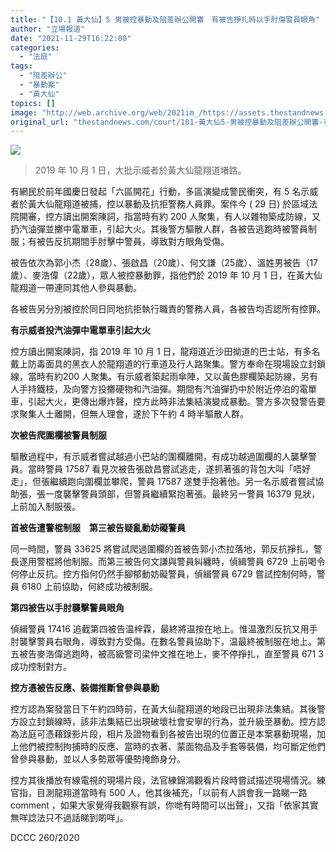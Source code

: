 ```yaml
---
title: "【10.1 黃大仙】5 男被控暴動及阻差辦公開審　有被告掙扎時以手肘傷警員眼角"
author: "立場報道"
date: "2021-11-29T16:22:00"
categories:
  - "法庭"
tags:
  - "阻差辦公"
  - "暴動案"
  - "黃大仙"
topics: []
image: "http://web.archive.org/web/2021im_/https://assets.thestandnews.com/media/photos/wongtaisin-road_E0Y1M_pF6zZ.png"
original_url: "thestandnews.com/court/101-黃大仙5-男被控暴動及阻差辦公開審-有被告掙扎時以手肘傷警員眼角"
---
```

![](http://web.archive.org/web/2021im_/https://assets.thestandnews.com/media/photos/wongtaisin-road_E0Y1M_pF6zZ.png)
> 2019 年 10 月 1 日，大批示威者於黃大仙龍翔道堵路。

有網民於前年國慶日發起「六區開花」行動，多區演變成警民衝突，有 5 名示威者於黃大仙龍翔道被捕，控以暴動及抗拒警務人員罪。案件今 ( 29 日) 於區域法院開審，控方讀出開案陳詞，指當時有約 200 人聚集，有人以雜物築成防線，又扔汽油彈並擲中電單車，引起大火。其後警方驅散人群，各被告逃跑時被警員制服；有被告反抗期間手肘擊中警員，導致對方眼角受傷。

被告依次為郭小杰（28歲）、張啟昌（20歲）、何文謙（25歲）、溫姓男被告（17歲）、麥浩偉（22歲），眾人被控暴動罪，指他們於 2019 年 10 月 1 日，在黃大仙龍翔道一帶連同其他人參與暴動。

各被告另分別被控於同日同地抗拒執行職責的警務人員，各被告均否認所有控罪。

**有示威者投汽油彈中電單車引起大火**

控方讀出開案陳詞，指 2019 年 10 月 1 日，龍翔道近沙田拗道的巴士站，有多名戴上防毒面具的黑衣人於龍翔道的行車道及行人路聚集。警方奉命在現場設立封鎖線，當時有約200 人聚集。有示威者築起雨傘陣，又以黃色膠欄築起防線，另有人手持鐵枝，及向警方投擲硬物和汽油彈。期間有汽油彈扔中於附近停泊的電單車，引起大火，更傳出爆炸聲，控方此時非法集結演變成暴動。警方多次發警告要求聚集人士離開，但無人理會，遂於下午約 4 時半驅散人群。

**次被告爬圍欄被警員制服**

驅散過程中，有示威者嘗試越過小巴站的圍欄離開，有成功越過圍欄的人襲擊警員。當時警員 17587 看見次被告張啟昌嘗試逃走，遂抓著張的背包大叫「唔好走」，但張繼續跑向圍欄並攀爬，警員 17587 遂雙手抱著他。另一名示威者嘗試協助張，張一度襲擊警員頭部，但警員繼續緊抱著張。最終另一警員 16379 見狀，上前加入制服張。

**首被告遭警棍制服　第三被告疑亂動妨礙警員**

同一時間，警員 33625 將嘗試爬過圍欄的首被告郭小杰拉落地，郭反抗掙扎，警長遂用警棍將他制服。而第三被告何文謙與警員糾纏時，偵緝警員 6729 上前喝令何停止反抗。控方指何仍然手腳郁動妨礙警員，偵緝警員 6729 嘗試控制何時，警員 6180 上前協助，何終成功被制服。

**第四被告以手肘襲擊警員眼角**

偵緝警員 17416 追截第四被告温梓霖，最終將温按在地上。惟温激烈反抗又用手肘襲擊警員右眼角，導致對方受傷。在數名警員協助下，温最終被制服在地上。第五被告麥浩偉逃跑時，被高級警司梁仲文推在地上，麥不停掙扎，直至警員 671 3成功控制對方。

**控方憑被告反應、裝備推斷曾參與暴動**

控方認為案發當日下午約四時前，在黃大仙龍翔道的地段已出現非法集結。其後警方設立封鎖線時，該非法集結已出現破壞社會安寧的行為，並升級至暴動。控方認為法庭可憑藉錄影片段，相片及證物看到各被告出現的位置正是本案暴動現場，加上他們被控制拘捕時的反應、當時的衣著、蒙面物品及手套等裝備，均可斷定他們曾參與暴動，並以人多勢眾等優勢掩飾身分。

控方其後播放有線電視的現場片段，法官練錦鴻觀看片段時嘗試描述現場情況。練官指，目測龍翔道當時有 500 人，他其後補充，「以前有人誤會我一路睇一路 comment ，如果大家覺得我觀察有誤，你哋有時間可以出聲」，又指「依家其實無咩諗法只不過話睇到啲咩」。

DCCC 260/2020